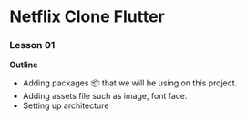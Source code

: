 # Netflix Clone Flutter

### Lesson 01

**Outline**

- Adding packages 📦 that we will be using on this project.
- Adding assets file such as image, font face.
- Setting up architecture
